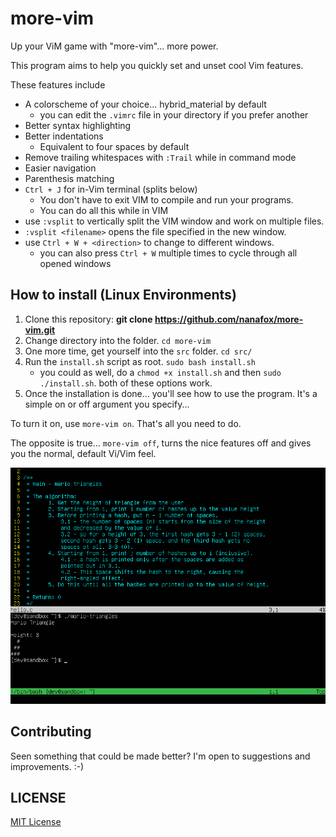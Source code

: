 # more-vim

Up your ViM game with "more-vim"... more power.

This program aims to help you quickly set and unset cool Vim features.

These features include

- A colorscheme of your choice... hybrid_material by default
  - you can edit the `.vimrc` file in your directory if you prefer another
- Better syntax highlighting
- Better indentations
  - Equivalent to four spaces by default
- Remove trailing whitespaces with `:Trail` while in command mode
- Easier navigation
- Parenthesis matching
- `Ctrl + J` for in-Vim terminal (splits below)
  - You don't have to exit VIM to compile and run your programs.
  - You can do all this while in VIM
- use `:vsplit` to vertically split the VIM window and work on multiple files.
- `:vsplit <filename>` opens the file specified in the new window.
- use `Ctrl + W + <direction>` to change to different windows.
  - you can also press `Ctrl + W` multiple times to cycle through all opened windows

## How to install (Linux Environments)

1. Clone this repository: **git clone <https://github.com/nanafox/more-vim.git>**
2. Change directory into the folder. `cd more-vim`
3. One more time, get yourself into the `src` folder. `cd src/`
4. Run the `install.sh` script as root. `sudo bash install.sh`
   - you could as well, do a `chmod +x install.sh` and then `sudo ./install.sh`.
  both of these options work.
5. Once the installation is done... you'll see how to use the program.
It's a simple on or off argument you specify...

To turn it on, use `more-vim on`. That's all you need to do.

The opposite is true... `more-vim off`, turns the nice features off and gives you the normal,
default Vi/Vim feel.

![a sample screen with more-vim turned on](images/mario-triangle-algo.png)

## Contributing

Seen something that could be made better? I'm open to suggestions and improvements. :-)

## LICENSE

[MIT License](LICENSE)
